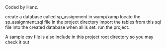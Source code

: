 Coded by Hanz.

create a database called sp_assignment in wamp/xamp
locate the sp_assignment.sql file in the project directory
import the tables from this sql file into the created database
when all is set. run the project.

A sample csv file is also include in this project root directory so you may check it out
